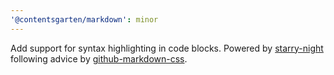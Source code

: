 ```yaml
---
'@contentsgarten/markdown': minor
---
```


Add support for syntax highlighting in code blocks. Powered by [starry-night](https://github.com/wooorm/starry-night) following advice by [github-markdown-css](https://github.com/sindresorhus/github-markdown-css).
